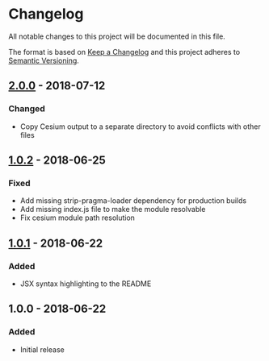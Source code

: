 # Changelog

All notable changes to this project will be documented in this file.

The format is based on [Keep a Changelog](http://keepachangelog.com/en/1.0.0/)
and this project adheres to [Semantic Versioning](http://semver.org/spec/v2.0.0.html).

## [2.0.0] - 2018-07-12

### Changed

- Copy Cesium output to a separate directory to avoid conflicts with other files

## [1.0.2] - 2018-06-25

### Fixed

- Add missing strip-pragma-loader dependency for production builds
- Add missing index.js file to make the module resolvable
- Fix cesium module path resolution

## [1.0.1] - 2018-06-22

### Added

- JSX syntax highlighting to the README

## 1.0.0 - 2018-06-22

### Added

- Initial release

[2.0.0]: https://github.com/kripod/gatsby-plugin-cesium/compare/v1.0.2...v2.0.0
[1.0.2]: https://github.com/kripod/gatsby-plugin-cesium/compare/v1.0.1...v1.0.2
[1.0.1]: https://github.com/kripod/gatsby-plugin-cesium/compare/v1.0.0...v1.0.1
